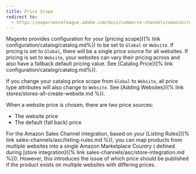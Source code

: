 ```yaml
---
title: Price Scope
redirect to:
  - https://experienceleague.adobe.com/docs/commerce-channels/amazon/rules/pricing-rules/price-scope.html
---
```



Magento provides configuration for your [pricing scope]({% link configuration/catalog/catalog.md%}) to be set to `Global` or `Website`. If pricing is set to `Global`, there will be a single price source for all websites. If pricing is set to `Website`, your websites can vary their pricing across and also have a fallback default pricing value. See [Catalog Price]({% link configuration/catalog/catalog.md%}).

If you change your catalog price scope from `Global` to `Website`, all price type attributes will also change to `Website`. See [Adding Websites]({% link stores/stores-all-create-website.md %}).

When a website price is chosen, there are two price sources:

- The website price
- The default (fall back) price

For the Amazon Sales Channel integration, based on your [Listing Rules]({% link sales-channels/asc/listing-rules.md %}), you can map products from multiple websites into a single Amazon Marketplace Country ( defined during [store integration]({% link sales-channels/asc/store-integration.md %})). However, this introduces the issue of which price should be published if the product exists on multiple websites with differing prices.
